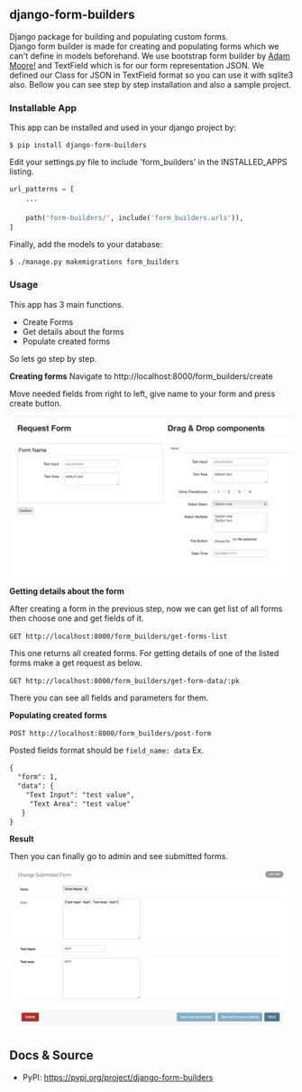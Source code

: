 ## **django-form-builders**

Django package for building and populating custom forms. </br>
Django form builder is made for creating and populating forms which we can't define in models beforehand.
We use bootstrap form builder by [Adam Moore!](https://github.com/minikomi/Bootstrap-Form-Builder) and TextField which is for our form representation JSON. We defined our Class
for JSON in TextField format so you can use it with sqlite3 also. Bellow you can see step by step installation and also
a sample project.

### **Installable App**

This app can be installed and used in your django project by:

```
$ pip install django-form-builders
```

Edit your settings.py file to include 'form_builders' in the INSTALLED_APPS listing.

``` python
url_patterns = [
    ...

    path('form-builders/', include('form_builders.urls')),
]
```

Finally, add the models to your database:

```
$ ./manage.py makemigrations form_builders
```

### **Usage**

This app has 3 main functions.

* Create Forms
* Get details about the forms
* Populate created forms

So lets go step by step.

**Creating forms**
Navigate to http://localhost:8000/form_builders/create

Move needed fields from right to left, give name to your form and press create button.

![](readme_images/form_builder.png)

**Getting details about the form**

After creating a form in the previous step, now we can get list of all forms then choose one and get fields of it.

`GET http://localhost:8000/form_builders/get-forms-list`

This one returns all created forms. For getting details of one of the listed forms make a get request as below.

`GET http://localhost:8000/form_builders/get-form-data/:pk`

There you can see all fields and parameters for them.

**Populating created forms**

`POST http://localhost:8000/form_builders/post-form`

Posted fields format should be ``field_name: data``
Ex.

    {
      "form": 1,
      "data": {
        "Text Input": "test value",
         "Text Area": "test value"
       }
    }

**Result**

Then you can finally go to admin and see submitted forms.

![](readme_images/admin_display.png)

## **Docs & Source**

* PyPI: https://pypi.org/project/django-form-builders
